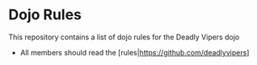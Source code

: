 Dojo Rules
==========

This repository contains a list of dojo rules for the Deadly Vipers dojo

* All members should read the [rules|https://github.com/deadlyvipers]
